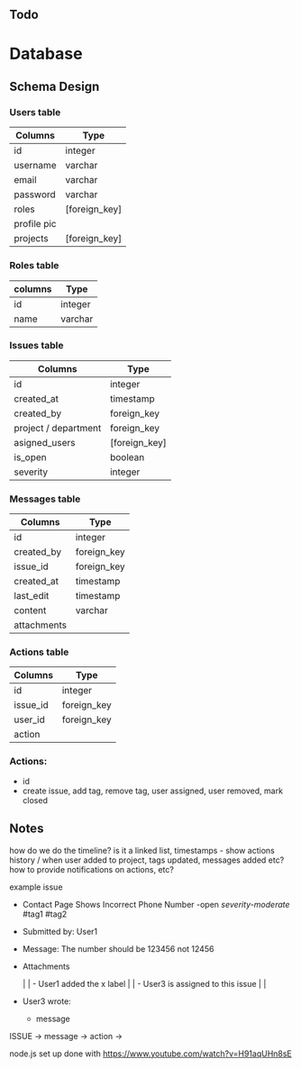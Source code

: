 ## Todo



# Database

## Schema Design

### Users table

| Columns |  Type  |
|---------|--------|
| id | integer |
| username | varchar |
| email | varchar |
| password | varchar |
| roles | [foreign_key] |
| profile pic |  |
| projects | [foreign_key] |


### Roles table

| columns | Type |
|---------|------|
| id | integer |
| name | varchar |


### Issues table

| Columns | Type |
|---------|------|
| id | integer |
| created_at | timestamp |
| created_by | foreign_key |
| project / department | foreign_key |
| asigned_users | [foreign_key] |
| is_open | boolean |
| severity | integer |


### Messages table

| Columns | Type |
|---------|------|
| id | integer |
| created_by | foreign_key |
| issue_id | foreign_key |
| created_at |  timestamp |
| last_edit | timestamp |
| content | varchar |
| attachments | |



### Actions table

| Columns | Type |
|---------|------|
| id | integer |
| issue_id | foreign_key |
| user_id | foreign_key |
| action | |

 

### Actions:
 - id
 - create issue, add tag, remove tag, user assigned, user removed, mark closed



## Notes

how do we do the timeline? is it a linked list, timestamps - show actions history / when user added to project, tags updated, messages added etc?
how to provide notifications on actions, etc?




example issue

* Contact Page Shows Incorrect Phone Number -open *severity-moderate* #tag1 #tag2
- Submitted by: User1
- Message: The number should be 123456 not 12456
- Attachments

  |
  | - User1 added the x label
  |
  | - User3 is assigned to this issue
  | 
  |
- User3 wrote:
  - message



ISSUE -> message -> action -> 



node.js set up done with 
https://www.youtube.com/watch?v=H91aqUHn8sE

